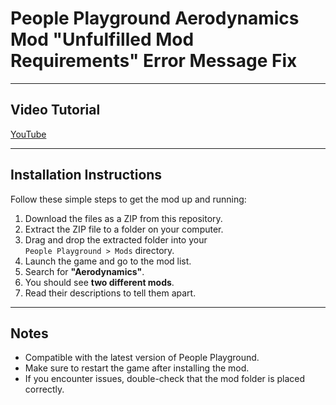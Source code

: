 # People Playground Aerodynamics Mod "Unfulfilled Mod Requirements" Error Message Fix

---

## Video Tutorial

[YouTube](https://youtu.be/VuXaU3NYxpg)

---

## Installation Instructions

Follow these simple steps to get the mod up and running:

1. Download the files as a ZIP from this repository.
2. Extract the ZIP file to a folder on your computer.
3. Drag and drop the extracted folder into your  
   `People Playground > Mods` directory.
4. Launch the game and go to the mod list.
5. Search for **"Aerodynamics"**.
6. You should see **two different mods**.
7. Read their descriptions to tell them apart.

---

## Notes

- Compatible with the latest version of People Playground.
- Make sure to restart the game after installing the mod.
- If you encounter issues, double-check that the mod folder is placed correctly.
